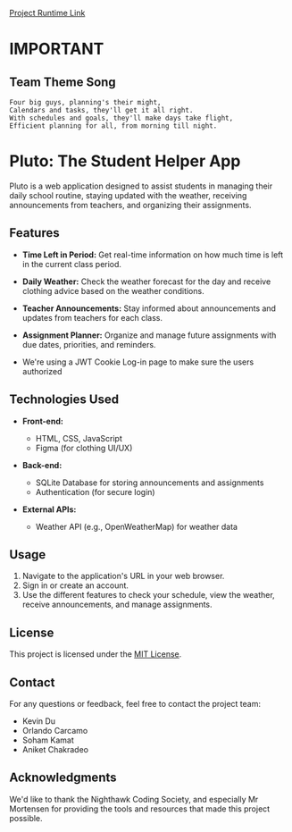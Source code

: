 [Project Runtime Link](https://soham360.github.io/sturdy-fiesta/)

# IMPORTANT

## Team Theme Song
```
Four big guys, planning's their might,
Calendars and tasks, they'll get it all right.
With schedules and goals, they'll make days take flight,
Efficient planning for all, from morning till night.
```
# Pluto: The Student Helper App

Pluto is a web application designed to assist students in managing their daily school routine, staying updated with the weather, receiving announcements from teachers, and organizing their assignments.

## Features

- **Time Left in Period:** Get real-time information on how much time is left in the current class period.

- **Daily Weather:** Check the weather forecast for the day and receive clothing advice based on the weather conditions.

- **Teacher Announcements:** Stay informed about announcements and updates from teachers for each class.

- **Assignment Planner:** Organize and manage future assignments with due dates, priorities, and reminders.

- We're using a JWT Cookie Log-in page to make sure the users authorized

## Technologies Used

- **Front-end:**
  - HTML, CSS, JavaScript
  - Figma (for clothing UI/UX)

- **Back-end:**
  - SQLite Database for storing announcements and assignments
  - Authentication (for secure login)

- **External APIs:**
  - Weather API (e.g., OpenWeatherMap) for weather data
  
## Usage

1. Navigate to the application's URL in your web browser.
2. Sign in or create an account.
3. Use the different features to check your schedule, view the weather, receive announcements, and manage assignments.

## License

This project is licensed under the [MIT License](LICENSE.md).

## Contact

For any questions or feedback, feel free to contact the project team:

- Kevin Du
- Orlando Carcamo
- Soham Kamat
- Aniket Chakradeo

## Acknowledgments

We'd like to thank the Nighthawk Coding Society, and especially Mr Mortensen for providing the tools and resources that made this project possible.
